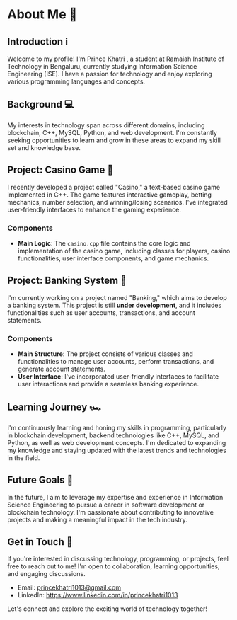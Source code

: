 # About Me 👋

## Introduction ℹ️

Welcome to my profile! I'm Prince Khatri , a student at Ramaiah Institute of Technology in Bengaluru, currently studying Information Science Engineering (ISE). I have a passion for technology and enjoy exploring various programming languages and concepts.

## Background 💻

My interests in technology span across different domains, including blockchain, C++, MySQL, Python, and web development. I'm constantly seeking opportunities to learn and grow in these areas to expand my skill set and knowledge base.

## Project: Casino Game 🎰

I recently developed a project called "Casino," a text-based casino game implemented in C++. The game features interactive gameplay, betting mechanics, number selection, and winning/losing scenarios. I've integrated user-friendly interfaces to enhance the gaming experience.

### Components 

- **Main Logic**: The `casino.cpp` file contains the core logic and implementation of the casino game, including classes for players, casino functionalities, user interface components, and game mechanics.

## Project: Banking System 💸 

I'm currently working on a project named "Banking," which aims to develop a banking system. This project is still **under development**, and it includes functionalities such as user accounts, transactions, and account statements.

### Components

- **Main Structure**: The project consists of various classes and functionalities to manage user accounts, perform transactions, and generate account statements.
- **User Interface**: I've incorporated user-friendly interfaces to facilitate user interactions and provide a seamless banking experience.

## Learning Journey 🏎️

I'm continuously learning and honing my skills in programming, particularly in blockchain development, backend technologies like C++, MySQL, and Python, as well as web development concepts. I'm dedicated to expanding my knowledge and staying updated with the latest trends and technologies in the field.

## Future Goals 🚀

In the future, I aim to leverage my expertise and experience in Information Science Engineering to pursue a career in software development or blockchain technology. I'm passionate about contributing to innovative projects and making a meaningful impact in the tech industry.

## Get in Touch 🤙

If you're interested in discussing technology, programming, or projects, feel free to reach out to me! I'm open to collaboration, learning opportunities, and engaging discussions.

- Email: princekhatri1013@gmail.com
- LinkedIn: https://www.linkedin.com/in/princekhatri1013

Let's connect and explore the exciting world of technology together!
